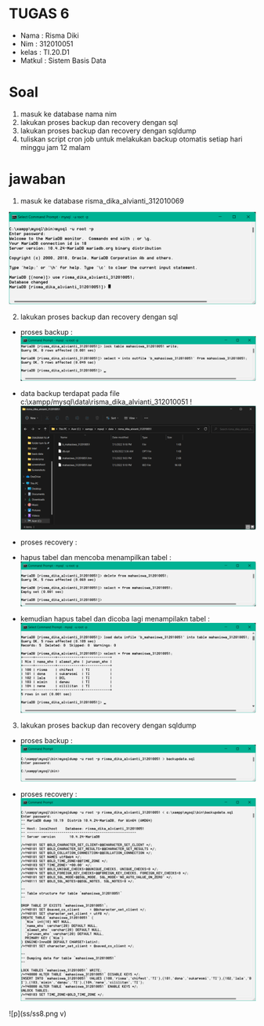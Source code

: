 # TUGAS 6
* Nama      : Risma Diki
* Nim       : 312010051
* kelas     : TI.20.D1
* Matkul    : Sistem Basis Data

# Soal
1. masuk ke database nama nim
2. lakukan proses backup dan recovery dengan sql
3. lakukan proses backup dan recovery dengan sqldump
4. tuliskan script cron job untuk melakukan backup otomatis setiap hari minggu jam 12 malam

# jawaban
1. masuk ke database risma_dika_alvianti_312010069

![p](ss/ss1.png)

2. lakukan proses backup dan recovery dengan sql

* proses backup :
![p](ss/ss2.png)

* data backup terdapat pada file c:\xampp/mysql\data\risma_dika_alvianti_312010051
!![p](ss/ss3.png)

* proses recovery :

* hapus tabel dan mencoba menampilkan tabel : 
![p](ss/ss4.png)

* kemudian hapus tabel dan dicoba lagi menampilakn tabel :
![p](ss/ss5.png)

3. lakukan proses backup dan recovery dengan sqldump

* proses backup :
![p](ss/ss6.png)

* proses recovery :
![p](ss/ss7.png)

![p](ss/ss8.png v)
